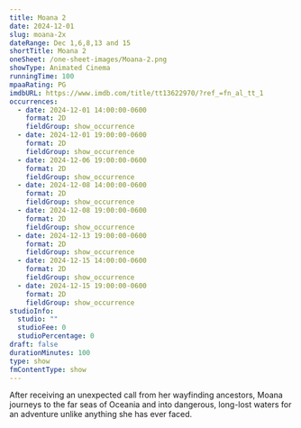 ```yaml
---
title: Moana 2
date: 2024-12-01
slug: moana-2x
dateRange: Dec 1,6,8,13 and 15
shortTitle: Moana 2
oneSheet: /one-sheet-images/Moana-2.png
showType: Animated Cinema
runningTime: 100
mpaaRating: PG
imdbURL: https://www.imdb.com/title/tt13622970/?ref_=fn_al_tt_1
occurrences:
  - date: 2024-12-01 14:00:00-0600
    format: 2D
    fieldGroup: show_occurrence
  - date: 2024-12-01 19:00:00-0600
    format: 2D
    fieldGroup: show_occurrence
  - date: 2024-12-06 19:00:00-0600
    format: 2D
    fieldGroup: show_occurrence
  - date: 2024-12-08 14:00:00-0600
    format: 2D
    fieldGroup: show_occurrence
  - date: 2024-12-08 19:00:00-0600
    format: 2D
    fieldGroup: show_occurrence
  - date: 2024-12-13 19:00:00-0600
    format: 2D
    fieldGroup: show_occurrence
  - date: 2024-12-15 14:00:00-0600
    format: 2D
    fieldGroup: show_occurrence
  - date: 2024-12-15 19:00:00-0600
    format: 2D
    fieldGroup: show_occurrence
studioInfo:
  studio: ""
  studioFee: 0
  studioPercentage: 0
draft: false
durationMinutes: 100
type: show
fmContentType: show
---
```

After receiving an unexpected call from her wayfinding ancestors, Moana journeys to the far seas of Oceania and into dangerous, long-lost waters for an adventure unlike anything she has ever faced.

